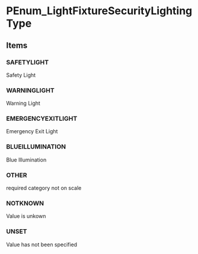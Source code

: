 # PEnum_LightFixtureSecurityLightingType
<!-- end of short definition -->

## Items

### SAFETYLIGHT
Safety Light

### WARNINGLIGHT
Warning Light

### EMERGENCYEXITLIGHT
Emergency Exit Light

### BLUEILLUMINATION
Blue Illumination

### OTHER
required category not on scale

### NOTKNOWN
Value is unkown

### UNSET
Value has not been specified
